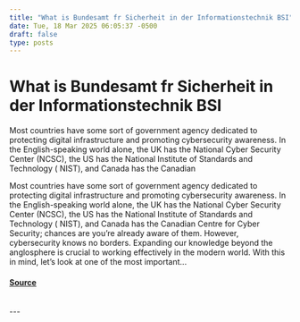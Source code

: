 ```yaml
---
title: "What is Bundesamt fr Sicherheit in der Informationstechnik BSI"
date: Tue, 18 Mar 2025 06:05:37 -0500
draft: false
type: posts
---
```

# What is Bundesamt fr Sicherheit in der Informationstechnik BSI





 Most countries have some sort of government agency dedicated to protecting digital infrastructure and promoting cybersecurity awareness. In the English-speaking world alone, the UK has the National Cyber Security Center (NCSC), the US has the National Institute of Standards and Technology ( NIST), and Canada has the Canadian

Most countries have some sort of government agency dedicated to protecting digital infrastructure and promoting cybersecurity awareness. In the English-speaking world alone, the UK has the National Cyber Security Center (NCSC), the US has the National Institute of Standards and Technology ( NIST), and Canada has the Canadian Centre for Cyber Security; chances are you’re already aware of them. However, cybersecurity knows no borders. Expanding our knowledge beyond the anglosphere is crucial to working effectively in the modern world. With this in mind, let’s look at one of the most important...

#### [Source](https://www.tripwire.com/state-of-security/what-is-bundesamt-fur-sicherheit-in-der-informationstechnik-bsi)

<br/>
---
